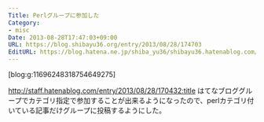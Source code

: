 ```yaml
---
Title: Perlグループに参加した
Category:
- misc
Date: 2013-08-28T17:47:03+09:00
URL: https://blog.shibayu36.org/entry/2013/08/28/174703
EditURL: https://blog.hatena.ne.jp/shiba_yu36/shibayu36.hatenablog.com/atom/entry/11696248318757170658
---
```


[blog:g:11696248318754649275]

http://staff.hatenablog.com/entry/2013/08/28/170432:title
はてなブロググループでカテゴリ指定で参加することが出来るようになったので、perlカテゴリ付いている記事だけグループに投稿するようにした。
